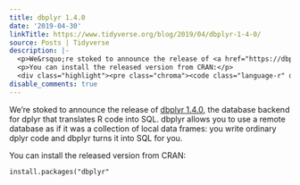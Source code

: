 ```yaml
---
title: dbplyr 1.4.0
date: '2019-04-30'
linkTitle: https://www.tidyverse.org/blog/2019/04/dbplyr-1-4-0/
source: Posts | Tidyverse
description: |-
  <p>We&rsquo;re stoked to announce the release of <a href="https://dbplyr.tidyverse.org" target="_blank" rel="noopener">dbplyr 1.4.0</a>, the database backend for dplyr that translates R code into SQL. dbplyr allows you to use a remote database as if it was a collection of local data frames: you write ordinary dplyr code and dbplyr turns it into SQL for you.</p>
  <p>You can install the released version from CRAN:</p>
  <div class="highlight"><pre class="chroma"><code class="language-r" data-lang="r"><span class="nf">install.packages</span><span class="p">(</span><span class="s">&#34;dbplyr&#34;</spa ...
disable_comments: true
---
```

<p>We&rsquo;re stoked to announce the release of <a href="https://dbplyr.tidyverse.org" target="_blank" rel="noopener">dbplyr 1.4.0</a>, the database backend for dplyr that translates R code into SQL. dbplyr allows you to use a remote database as if it was a collection of local data frames: you write ordinary dplyr code and dbplyr turns it into SQL for you.</p>
<p>You can install the released version from CRAN:</p>
<div class="highlight"><pre class="chroma"><code class="language-r" data-lang="r"><span class="nf">install.packages</span><span class="p">(</span><span class="s">&#34;dbplyr&#34;</spa ...
